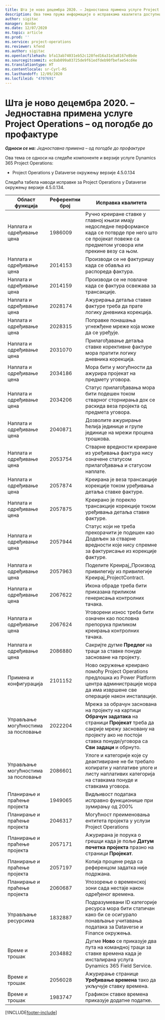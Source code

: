 ```yaml
---
title: Шта је ново децембра 2020. – Једноставна примена услуге Project Operations – од погодбе до профактуре
description: Ова тема пружа информације о исправкама квалитета доступним у издању једноставне примене услуге Project Operations за децембар 2020. – од погодбе до профактуре.
author: sigitac
manager: Annbe
ms.date: 12/07/2020
ms.topic: article
ms.prod: ''
ms.service: project-operations
ms.reviewer: kfend
ms.author: sigitac
ms.openlocfilehash: bfa13ab74031eb52c128fed16a31e3a8167e8bde
ms.sourcegitcommit: ec8ab099a03725de9f61edfdeb90fbefae54cd4e
ms.translationtype: HT
ms.contentlocale: sr-Cyrl-RS
ms.lasthandoff: 12/09/2020
ms.locfileid: "4707691"
---
```

# <a name="whats-new-december-2020---project-operations-lite-deployment---deal-to-proforma-invoicing"></a>Шта је ново децембра 2020. – Једноставна примена услуге Project Operations – од погодбе до профактуре

_**Односи се на:** Једноставна примена – од погодбе до профактуре_

Ова тема се односи на следеће компоненте и верзије услуге Dynamics 365 Project Operations:

  - Project Operations у Dataverse окружењу верзије 4.5.0.134 

Следећа табела наводи исправке за Project Operations у Dataverse окружењу верзије 4.5.0.134.

| **Област функција** | **Референтни број** | **Исправка квалитета** |
| --- | --- | --- |
| Наплата и одређивање цена | 1986009 | Ручно креиране ставке у главној књизи имају недоследне перформансе када се потврде пре него што се пројекат повеже са предметом уговора или прекине везу са њом. |
| Наплата и одређивање цена | 2014153 | Производи се не фактуришу када се обавља из распореда фактура. |
| Наплата и одређивање цена | 2014159 | Производи се не повлаче када се фактура освежава за трансакције. |
| Наплата и одређивање цена | 2028174 | Ажурирања детаља ставке фактуре треба да прате логику дневника корекција. |
| Наплата и одређивање цена | 2028315 | Поправке понашања угнежђене мреже која може да се уређује. |
| Наплата и одређивање цена | 2031070 | Прилагођавање детаља ставке корективне фактуре мора пратити логику дневника корекција. |
| Наплата и одређивање цена | 2034186 | Мора бити у могућности да ажурира пројекат на предмету уговора. |
| Наплата и одређивање цена | 2034206 | Статус прилагођавања мора бити подешен током стварног сторнирања док се раскида веза пројекта од предмета уговора. |
| Наплата и одређивање цена | 2040871 | Дозволите ажурирање ћелија јединице и групе јединице на мрежи процена трошкова. |
| Наплата и одређивање цена | 2053754 | Стварне вредности креиране из уређивања фактура нису означене статусом прилагођавања и статусом наплате. |
| Наплата и одређивање цена | 2057874 | Креирана је веза трансакције корекције током уређивања детаља ставке фактуре. |
| Наплата и одређивање цена | 2057875 | Креирано је порекло трансакције корекције током уређивања детаља ставке фактуре. |
| Наплата и одређивање цена | 2057944 | Статус који не треба прекорачити је подешен као Додељен за стварне вредности које нису спремне за фактурисање из корекције фактуре. |
| Наплата и одређивање цена | 2057963 | Поделите Креирај\_Производ привилегију из привилегије Креирај\_ProjectContract. |
| Наплата и одређивање цена | 2067622 | Икона обраде треба бити приказана приликом генерисања контролних тачака. |
| Наплата и одређивање цена | 2067624 | Уговорени износ треба бити означен као пословна препорука приликом креирања контролних тачака. |
| Наплата и одређивање цена | 2086880 | Сакријте дугме **Предлог** на траци за ставке понуде засноване на пројекту. |
| Примена и конфигурација | 2101152 | Ново окружење креирано помоћу Project Operations предлошка из Power Platform центра администрације мора да има извршене све операције након инсталације. |
|   Управљање могућностима за пословање | 2022204 | Мрежа за обрачун заснована на пројекту на картици **Обрачун задатака** на страници **Пројекат** треба да сакрије мрежу засновану на пројекту ако не постоји ставка понуде/уговора са **Сви задаци** и обрнуто. |
|   Управљање могућностима за пословање | 2086601 | Улоге и категорије које су деактивиране не би требало копирати у наплативе улоге и листу наплативих категорија на ставкама понуде и ставкама уговора. |
| Планирање и праћење пројекта | 1949065 | Видљивост података исправно функционише при зумирању од 200% |
| Планирање и праћење пројекта | 2046317 | Могућност преименовања ентитета пројекта у услузи Project Operations |
| Планирање и праћење пројекта | 2057171 | Ажурирана је порука о грешци када је поље **Датум почетка пројекта** празно на страници **Пројекат**. |
| Планирање и праћење пројекта | 2057197 | Копија процене реда са референцом задатка није подржана. |
| Планирање и праћење пројекта | 2060687 | Упозорење о временској зони сада нестаје након одређеног времена. |
| Управљање ресурсима | 1832887 | Подразумевани ID категорије ресурса мора бити статичан како би се осигурало понављање учитавања података за Dataverse и Finance окружења. |
| Време и трошак | 2034882 | Дугме **Ново** се приказује два пута на командној траци за ставке времена када је инсталирана услуга Dynamics 365 Field Service. |
| Време и трошак | 2056028 | Ажурирање странице **Уређивање времена** тако да укључује ставку времена. |
| Време и трошак | 1983747 | Графикон ставке времена приказује додатне податке. |


[!INCLUDE[footer-include](../../includes/footer-banner.md)]